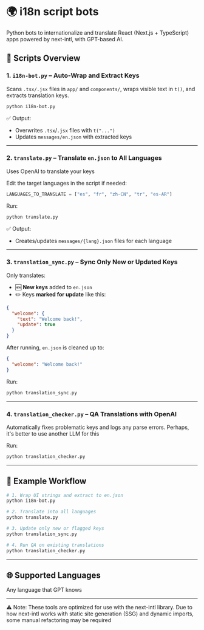 # 🌍 i18n script bots

Python bots to internationalize and translate React (Next.js + TypeScript) apps powered by next-intl, with GPT-based AI.

## 🚀 Scripts Overview

### 1. `i18n-bot.py` – Auto-Wrap and Extract Keys

Scans `.tsx/.jsx` files in `app/` and `components/`, wraps visible text in `t()`, and extracts translation keys.

```bash
python i18n-bot.py
```

✅ Output:
- Overwrites `.tsx`/`.jsx` files with `t("...")`
- Updates `messages/en.json` with extracted keys

---

### 2. `translate.py` – Translate `en.json` to All Languages

Uses OpenAI to translate your keys

Edit the target languages in the script if needed:
```python
LANGUAGES_TO_TRANSLATE = ["es", "fr", "zh-CN", "tr", "es-AR"]
```

Run:
```bash
python translate.py
```

✅ Output:
- Creates/updates `messages/{lang}.json` files for each language

---

### 3. `translation_sync.py` – Sync Only New or Updated Keys

Only translates:
- 🆕 **New keys** added to `en.json`
- ✏️ Keys **marked for update** like this:

```json
{
  "welcome": {
    "text": "Welcome back!",
    "update": true
  }
}
```

After running, `en.json` is cleaned up to:
```json
{
  "welcome": "Welcome back!"
}
```

Run:
```bash
python translation_sync.py
```

---

### 4. `translation_checker.py` – QA Translations with OpenAI

Automatically fixes problematic keys and logs any parse errors. Perhaps, it's better to use another LLM for this

Run:
```bash
python translation_checker.py
```

---

## 🧪 Example Workflow

```bash
# 1. Wrap UI strings and extract to en.json
python i18n-bot.py

# 2. Translate into all languages
python translate.py

# 3. Update only new or flagged keys
python translation_sync.py

# 4. Run QA on existing translations
python translation_checker.py
```

---

## 🌐 Supported Languages

Any language that GPT knows

---

⚠️ Note: These tools are optimized for use with the next-intl library.
Due to how next-intl works with static site generation (SSG) and dynamic imports, some manual refactoring may be required
